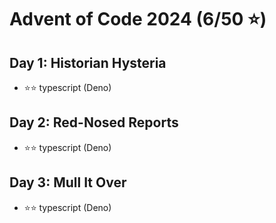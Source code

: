 # Advent of Code 2024 (6/50 ⭐)

## Day 1: Historian Hysteria

- ⭐⭐ typescript (Deno)

## Day 2: Red-Nosed Reports

- ⭐⭐ typescript (Deno)

## Day 3: Mull It Over

- ⭐⭐ typescript (Deno)

